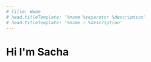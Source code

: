 ```yaml
---
# title: Home
# head.titleTemplate: '%name %separator %description'
# head.titleTemplate: '%name — %description'
---
```


# Hi I'm Sacha
